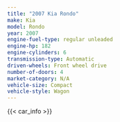 ```yaml
---
title: "2007 Kia Rondo"
make: Kia
model: Rondo
year: 2007
engine-fuel-type: regular unleaded
engine-hp: 182
engine-cylinders: 6
transmission-type: Automatic
driven-wheels: Front wheel drive
number-of-doors: 4
market-category: N/A
vehicle-size: Compact
vehicle-style: Wagon
---
```


{{< car_info >}}
